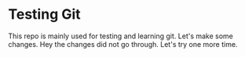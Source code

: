 # Testing Git

This repo is mainly used for testing and learning git. Let's make some changes. Hey the changes did not go through. Let's try one more time. 
